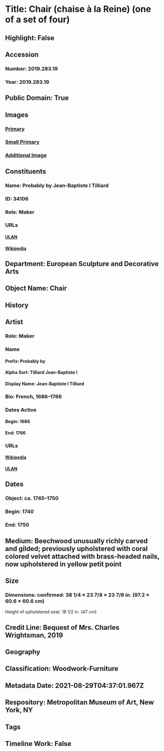 # Title: Chair (chaise à la Reine) (one of a set of four)
## Highlight: False
## Accession
### Number: 2019.283.19
### Year: 2019.283.19
## Public Domain: True
## Images
### [Primary](https://images.metmuseum.org/CRDImages/es/original/DP-20703-033.jpg)
### [Small Primary](https://images.metmuseum.org/CRDImages/es/web-large/DP-20703-033.jpg)
### [Additional Image](https://images.metmuseum.org/CRDImages/es/original/DP-20703-034.jpg)
## Constituents
### Name: Probably by Jean-Baptiste I Tilliard
### ID: 34106
### Role: Maker
### URLs
#### [ULAN](http://vocab.getty.edu/page/ulan/500010817)
#### [Wikipedia](https://www.wikidata.org/wiki/Q3164166)
## Department: European Sculpture and Decorative Arts
## Object Name: Chair
## History
## Artist
### Role: Maker
### Name
#### Prefix: Probably by
#### Alpha Sort: Tilliard Jean-Baptiste I
#### Display Name: Jean-Baptiste I Tilliard
### Bio: French, 1686–1766
### Dates Active
#### Begin: 1686
#### End: 1766
### URLs
#### [Wikipedia](https://www.wikidata.org/wiki/Q3164166)
#### [ULAN](http://vocab.getty.edu/page/ulan/500010817)
## Dates
### Object: ca. 1745–1750
### Begin: 1740
### End: 1750
## Medium: Beechwood unusually richly carved and gilded; previously upholstered with coral colored velvet attached with brass-headed nails, now upholstered in yellow petit point
## Size
### Dimensions: confirmed: 38 1/4 × 23 7/8 × 23 7/8 in. (97.2 × 60.6 × 60.6 cm)
Height of upholstered seat: 18 1/2 in. (47 cm)
## Credit Line: Bequest of Mrs. Charles Wrightsman, 2019
## Geography
## Classification: Woodwork-Furniture
## Metadata Date: 2021-08-29T04:37:01.967Z
## Respository: Metropolitan Museum of Art, New York, NY
## Tags
## Timeline Work: False